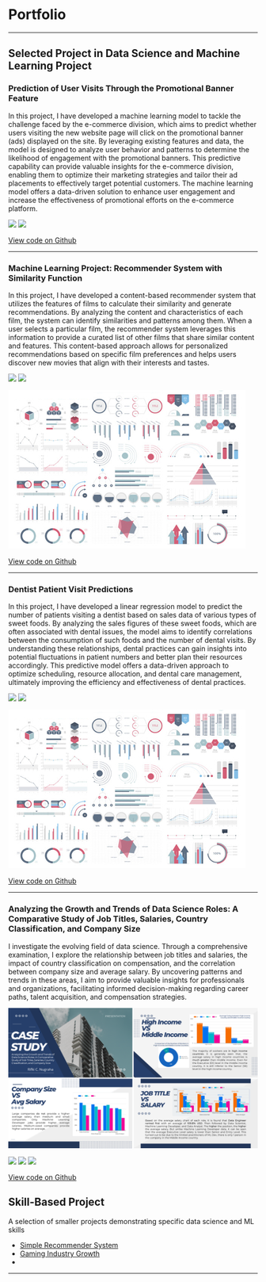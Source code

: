 # Portfolio

---

## Selected Project in Data Science and Machine Learning Project

### Prediction of User Visits Through the Promotional Banner Feature

In this project, I have developed a machine learning model to tackle the challenge faced by the e-commerce division, which aims to predict whether users visiting the new website page will click on the promotional banner (ads) displayed on the site. By leveraging existing features and data, the model is designed to analyze user behavior and patterns to determine the likelihood of engagement with the promotional banners. This predictive capability can provide valuable insights for the e-commerce division, enabling them to optimize their marketing strategies and tailor their ad placements to effectively target potential customers. The machine learning model offers a data-driven solution to enhance user engagement and increase the effectiveness of promotional efforts on the e-commerce platform.

[![](https://img.shields.io/badge/Python-white?logo=Python)](#) [![](https://img.shields.io/badge/Jupyter-white?logo=Jupyter)](#)

[View code on Github](https://github.com/RCNXV/Prediction-of-User-Visits-Through-the-Promotional-Banner-Feature)

---
### Machine Learning Project: Recommender System with Similarity Function

In this project, I have developed a content-based recommender system that utilizes the features of films to calculate their similarity and generate recommendations. By analyzing the content and characteristics of each film, the system can identify similarities and patterns among them. When a user selects a particular film, the recommender system leverages this information to provide a curated list of other films that share similar content and features. This content-based approach allows for personalized recommendations based on specific film preferences and helps users discover new movies that align with their interests and tastes.

[![](https://img.shields.io/badge/Python-white?logo=Python)](#) [![](https://img.shields.io/badge/Jupyter-white?logo=Jupyter)](#)

<img src="images/dummy_thumbnail.jpg?raw=true"/>

[View code on Github](https://github.com/RCNXV/Project-Machine-Learning-with-Python-Recommender-System-with-Similarity-Function)

---
### Dentist Patient Visit Predictions

In this project, I have developed a linear regression model to predict the number of patients visiting a dentist based on sales data of various types of sweet foods. By analyzing the sales figures of these sweet foods, which are often associated with dental issues, the model aims to identify correlations between the consumption of such foods and the number of dental visits. By understanding these relationships, dental practices can gain insights into potential fluctuations in patient numbers and better plan their resources accordingly. This predictive model offers a data-driven approach to optimize scheduling, resource allocation, and dental care management, ultimately improving the efficiency and effectiveness of dental practices.

[![](https://img.shields.io/badge/Python-white?logo=Python)](#) [![](https://img.shields.io/badge/Jupyter-white?logo=Jupyter)](#)

<img src="images/dummy_thumbnail.jpg?raw=true"/>

[View code on Github](https://github.com/RCNXV/Dentist-Patient-Visit-Predictions.)

---
### Analyzing the Growth and Trends of Data Science Roles: A Comparative Study of Job Titles, Salaries, Country Classification, and Company Size

I investigate the evolving field of data science. Through a comprehensive examination, I explore the relationship between job titles and salaries, the impact of country classification on compensation, and the correlation between company size and average salary. By uncovering patterns and trends in these areas, I aim to provide valuable insights for professionals and organizations, facilitating informed decision-making regarding career paths, talent acquisition, and compensation strategies.

<img src="images/Data-Science-Trends.png?raw=true"/>

[![](https://img.shields.io/badge/Python-white?logo=Python)](#) [![](https://img.shields.io/badge/Jupyter-white?logo=Jupyter)](#) [![](https://img.shields.io/badge/BigQuery-white?logo=Google)](#)

[View code on Github](https://github.com/RCNXV/Data-Science-Trends)

## Skill-Based Project
A selection of smaller projects demonstrating specific data science and ML skills

- [Simple Recommender System](https://github.com/RCNXV/Project-Machine-Learning-with-Python-Simple-Recommender-System)
- [Gaming Industry Growth](https://github.com/RCNXV/Gaming-Industry-Growth)
- 

---
